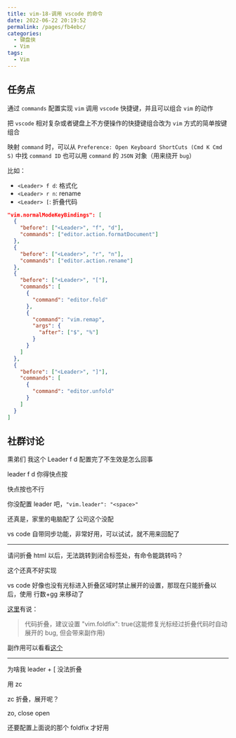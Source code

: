 ```yaml
---
title: vim-18-调用 vscode 的命令
date: 2022-06-22 20:19:52
permalink: /pages/fb4ebc/
categories:
  - 键盘侠
  - Vim
tags:
  - Vim
---
```


## 任务点

通过 `commands` 配置实现 `vim` 调用 `vscode` 快捷键，并且可以组合 `vim` 的动作

把 `vscode` 相对复杂或者键盘上不方便操作的快捷键组合改为 `vim` 方式的简单按键组合

映射 `command` 时，可以从 `Preference: Open Keyboard ShortCuts (Cmd K Cmd S)` 中找 `command ID` 也可以用 `command` 的 `JSON` 对象（用来绕开 `bug`）

比如：

- `<Leader> f d`: 格式化
- `<Leader> r n`: rename
- `<Leader> [`: 折叠代码

```json
"vim.normalModeKeyBindings": [
  {
    "before": ["<Leader>", "f", "d"],
    "commands": ["editor.action.formatDocument"]
  },
  {
    "before": ["<Leader>", "r", "n"],
    "commands": ["editor.action.rename"]
  },
  {
    "before": ["<Leader>", "["],
    "commands": [
      {
        "command": "editor.fold"
      },
      {
        "command": "vim.remap",
        "args": {
          "after": ["$", "%"]
        }
      }
    ]
  },
  {
    "before": ["<Leader>", "]"],
    "commands": [
      {
        "command": "editor.unfold"
      }
    ]
  }
]
```

## 社群讨论

熏弟们  我这个 Leader f d 配置完了不生效是怎么回事

leader f d 你得快点按

快点按也不行

你没配置 leader 吧，`"vim.leader": "<space>"`

还真是，家里的电脑配了  公司这个没配

vs code 自带同步功能，非常好用，可以试试，就不用来回配了

<hr />

请问折叠 html 以后，无法跳转到闭合标签处，有命令能跳转吗？

这个还真不好实现

vs code 好像也没有光标进入折叠区域时禁止展开的设置，那现在只能折叠以后，使用 行数+gg 来移动了

[这里](https://zhuanlan.zhihu.com/p/35147027)有说：

> 代码折叠，建议设置 "vim.foldfix": true(这能修复光标经过折叠代码时自动展开的 bug, 但会带来副作用)

副作用可以看看[这个](https://github.com/Microsoft/vscode/issues/22276)

<hr />

为啥我 leader + [ 没法折叠

用 zc

zc 折叠，展开呢？

zo, close open

还要配置上面说的那个 foldfix 才好用

